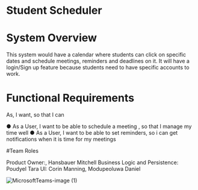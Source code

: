# Student Scheduler

# System Overview

This system would have a calendar where students can click on specific dates and schedule
meetings, reminders and deadlines on it. It will have a login/Sign up feature because students
need to have specific accounts to work.

# Functional Requirements
As, I want, so that I can

● As a User, I want to be able to schedule a meeting , so that I manage my time well
● As a User, I want to be able to set reminders, so i can get notifications when it is time for my meetings

#Team Roles

Product Owner:, Hansbauer Mitchell
Business Logic and Persistence: Poudyel Tara
UI: Corin Manning, Modupeoluwa Daniel


![MicrosoftTeams-image (1)](https://user-images.githubusercontent.com/69601432/232344178-e177fe1b-bdb1-4793-b015-3253ff868f93.png)
